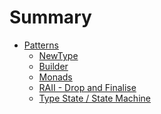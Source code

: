 # Summary

- [Patterns](./patterns.md)
  - [NewType](patterns/newtype.md)
  - [Builder](./patterns/builder.md)
  - [Monads]()
  - [RAII - Drop and Finalise]()
  - [Type State / State Machine]()
